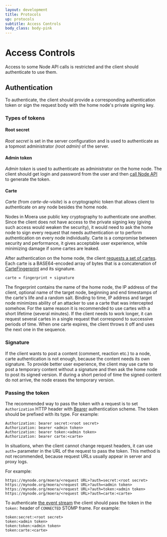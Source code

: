 ```yaml
---
layout: development
title: Protocols
up: protocols
subtitle: Access Controls
body_class: body-pink
---
```


# Access Controls

Access to some Node API calls is restricted and the client should authenticate
to use them.

## Authentication

To authenticate, the client should provide a corresponding authentication token
or sign the request body with the home node's private signing key.

<a name="tokens"></a>
### Types of tokens

#### Root secret

_Root secret_ is set in the server configuration and is used to authenticate as
a topmost administrator _(root admin)_ of the server.

#### Admin token

_Admin token_ is used to authenticate as administrator on the home node.
The client should get login and password from the user and then
[call Node API](node-api.html#Tokens%20object) to generate the token.

<a name="carte"></a>
#### Carte

_Carte_ (from *carte-de-visite*) is a cryptographic token that allows
client to authenticate on any node besides the home node.

Nodes in Moera use public key cryptography to authenticate one another. Since
the client does not have access to the private signing key (giving such
access would weaken the security), it would need to ask the home node to
sign every request that needs authentication or to perform
authentication on every node individually. Carte is a compromise between
security and performance, it gives acceptable user experience, while
minimizing damage if some cartes are leaked.

After authentication on the home node, the client [requests a set of
cartes](node-api.html#Cartes%20object). Each carte is a BASE64-encoded array of
bytes that is a concatenation of
[CarteFingerprint](node-api-fingerprints.html#CarteFingerprint) and its signature.

```
carte = fingerprint + signature
```

The fingerprint contains the name of the home node, the IP address of the client,
optional name of the target node, beginning and end timestamps of the carte's life
and a random salt. Binding to time, IP address and target node minimizes ability
of an attacker to use a carte that was intercepted somehow. For the same reason
it is recommended to use cartes with a short lifetime (several minutes).
If the client needs to work longer, it can request several cartes in a single
request that correspond to successive periods of time. When one carte expires,
the client throws it off and uses the next one in the sequence.

### Signature

If the client wants to post a content (comment, reaction etc.) to a node, carte
authentication is not enough, because the content needs its own signature.
To provide better user experience, the client may use carte to post a temporary
content without a signature and then ask the home node to post its signed version.
If during a short period of time the signed content do not arrive, the node erases
the temporary version.

### Passing the token

The recommended way to pass the token with a request is to set `Authorization`
HTTP header with [Bearer](https://datatracker.ietf.org/doc/html/rfc6750)
authentication scheme. The token should be prefixed with its type. For example:

```
Authorization: bearer secret:<root secret>
Authorization: bearer <admin token>
Authorization: bearer token:<admin token>
Authorization: bearer carte:<carte>
```

In situations, when the client cannot change request headers, it can use `auth=`
parameter in the URL of the request to pass the token. This method is not
recommended, because request URLs usually appear in server and proxy logs.

For example:

```
https://mynode.org/moera/<request URL>?auth=secret:<root secret>
https://mynode.org/moera/<request URL>?auth=<admin token>
https://mynode.org/moera/<request URL>?auth=token:<admin token>
https://mynode.org/moera/<request URL>?auth=carte:<carte>
```

To authenticate [the event stream](events.html) the client should pass the token
in the `token:` header of `CONNECTED` STOMP frame. For example:

```
token:secret:<root secret>
token:<admin token>
token:token:<admin token>
token:carte:<carte>
```
